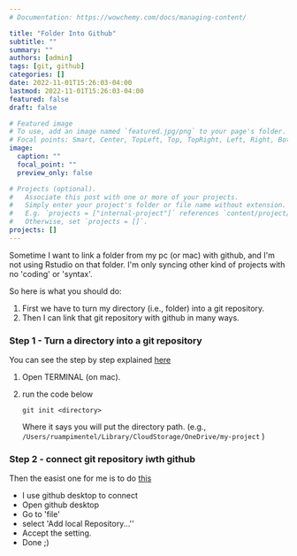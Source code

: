 ```yaml
---
# Documentation: https://wowchemy.com/docs/managing-content/

title: "Folder Into Github"
subtitle: ""
summary: ""
authors: [admin]
tags: [git, github]
categories: []
date: 2022-11-01T15:26:03-04:00
lastmod: 2022-11-01T15:26:03-04:00
featured: false
draft: false

# Featured image
# To use, add an image named `featured.jpg/png` to your page's folder.
# Focal points: Smart, Center, TopLeft, Top, TopRight, Left, Right, BottomLeft, Bottom, BottomRight.
image:
  caption: ""
  focal_point: ""
  preview_only: false

# Projects (optional).
#   Associate this post with one or more of your projects.
#   Simply enter your project's folder or file name without extension.
#   E.g. `projects = ["internal-project"]` references `content/project/deep-learning/index.md`.
#   Otherwise, set `projects = []`.
projects: []
---
```


Sometime I want to link a folder from my pc (or mac) with github, and I'm not using Rstudio on that folder. I'm only syncing other kind of projects with no 'coding' or 'syntax'. 

So here is what you should do:

1. First we have to turn my directory (i.e., folder) into a git repository. 
2. Then I can link that git repository with github in many ways. 

### Step 1 - Turn a directory into a git repository

You can see the step by step explained [here](https://github.com/git-guides/git-init)

1. Open TERMINAL (on mac).
2. run the code below
    
    `git init <directory>`

    Where it says <directory> you will put the directory path. (e.g., `/Users/ruampimentel/Library/CloudStorage/OneDrive/my-project` )

### Step 2 - connect git repository iwth github

Then the easist one for me is to do [this](https://docs.github.com/en/desktop/contributing-and-collaborating-using-github-desktop/adding-and-cloning-repositories/adding-a-repository-from-your-local-computer-to-github-desktop)

- I use github desktop to connect
- Open github desktop
- Go to 'file'
- select 'Add local Repository...''
- Accept the setting.
- Done ;)


